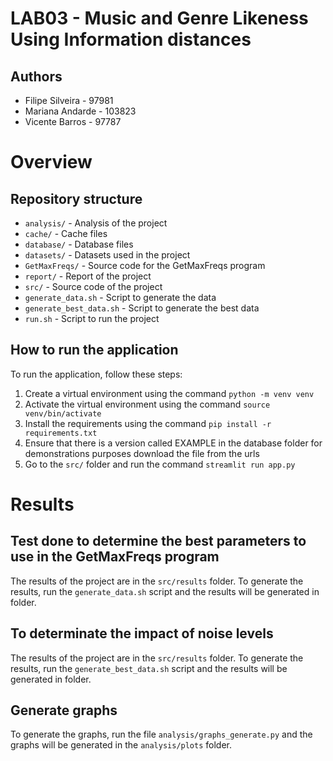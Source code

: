 # LAB03 - Music and Genre Likeness Using Information distances


## Authors
- Filipe Silveira - 97981
- Mariana Andarde - 103823
- Vicente Barros - 97787

# Overview

## Repository structure
- `analysis/` - Analysis of the project
- `cache/` - Cache files
- `database/` - Database files
- `datasets/` - Datasets used in the project
- `GetMaxFreqs/` - Source code for the GetMaxFreqs program
- `report/` - Report of the project
- `src/` - Source code of the project
- `generate_data.sh` - Script to generate the data
- `generate_best_data.sh` - Script to generate the best data
- `run.sh` - Script to run the project

## How to run the application
To run the application, follow these steps:

1. Create a virtual environment using the command `python -m venv venv`
2. Activate the virtual environment using the command `source venv/bin/activate`
3. Install the requirements using the command `pip install -r requirements.txt`
4. Ensure that there is a version called EXAMPLE in the database folder for demonstrations purposes download the file from the urls
5. Go to the `src/` folder and run the command `streamlit run app.py`

# Results
## Test done to determine the best parameters to use in the GetMaxFreqs program
The results of the project are in the `src/results` folder. To generate the results, run the `generate_data.sh` script and the results will be generated in folder.

## To determinate the impact of noise levels
The results of the project are in the `src/results` folder. To generate the results, run the `generate_best_data.sh` script and the results will be generated in folder.

## Generate graphs
To generate the graphs, run the file `analysis/graphs_generate.py` and the graphs will be generated in the `analysis/plots` folder.

